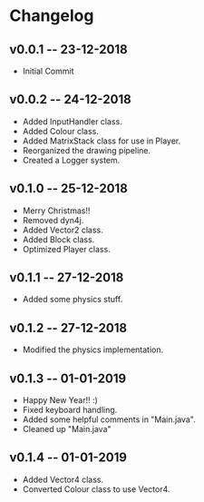# Changelog

## v0.0.1 -- 23-12-2018

* Initial Commit

## v0.0.2 -- 24-12-2018

* Added InputHandler class.
* Added Colour class.
* Added MatrixStack class for use in Player.
* Reorganized the drawing pipeline.
* Created a Logger system.

## v0.1.0 -- 25-12-2018

* Merry Christmas!!
* Removed dyn4j.
* Added Vector2 class.
* Added Block class.
* Optimized Player class.

## v0.1.1 -- 27-12-2018

* Added some physics stuff.

## v0.1.2 -- 27-12-2018

* Modified the physics implementation.

## v0.1.3 -- 01-01-2019

* Happy New Year!! :)
* Fixed keyboard handling.
* Added some helpful comments in "Main.java".
* Cleaned up "Main.java"

## v0.1.4 -- 01-01-2019

* Added Vector4 class.
* Converted Colour class to use Vector4.
